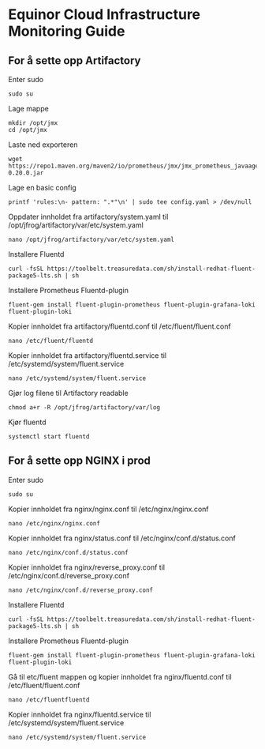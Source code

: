 # Equinor Cloud Infrastructure Monitoring Guide

## For å sette opp Artifactory

Enter sudo   
```
sudo su
```

Lage mappe
```
mkdir /opt/jmx
cd /opt/jmx
```

Laste ned exporteren
```
wget https://repo1.maven.org/maven2/io/prometheus/jmx/jmx_prometheus_javaagent/0.20.0/jmx_prometheus_javaagent-0.20.0.jar
```

Lage en basic config
```
printf 'rules:\n- pattern: ".*"\n' | sudo tee config.yaml > /dev/null
```

Oppdater innholdet fra artifactory/system.yaml til /opt/jfrog/artifactory/var/etc/system.yaml
```
nano /opt/jfrog/artifactory/var/etc/system.yaml
```

Installere Fluentd
```
curl -fsSL https://toolbelt.treasuredata.com/sh/install-redhat-fluent-package5-lts.sh | sh
```
 
Installere Prometheus Fluentd-plugin
```
fluent-gem install fluent-plugin-prometheus fluent-plugin-grafana-loki fluent-plugin-loki
```

Kopier innholdet fra artifactory/fluentd.conf til /etc/fluent/fluent.conf
```
nano /etc/fluent/fluentd
```

Kopier innholdet fra artifactory/fluentd.service til /etc/systemd/system/fluent.service
```
nano /etc/systemd/system/fluent.service
```

Gjør log filene til Artifactory readable
```
chmod a+r -R /opt/jfrog/artifactory/var/log
```

Kjør fluentd 
```
systemctl start fluentd 
```

## For å sette opp NGINX i prod

Enter sudo
```
sudo su
```

Kopier innholdet fra nginx/nginx.conf til /etc/nginx/nginx.conf
```
nano /etc/nginx/nginx.conf
```

Kopier innholdet fra nginx/status.conf til /etc/nginx/conf.d/status.conf
```
nano /etc/nginx/conf.d/status.conf
```

Kopier innholdet fra nginx/reverse_proxy.conf til /etc/nginx/conf.d/reverse_proxy.conf
```
nano /etc/nginx/conf.d/reverse_proxy.conf
```

Installere Fluentd
```
curl -fsSL https://toolbelt.treasuredata.com/sh/install-redhat-fluent-package5-lts.sh | sh
```
 
Installere Prometheus Fluentd-plugin
```
fluent-gem install fluent-plugin-prometheus fluent-plugin-grafana-loki fluent-plugin-loki
```

Gå til etc/fluent mappen og kopier innholdet fra nginx/fluentd.conf til /etc/fluent/fluent.conf
```
nano /etc/fluentfluentd
```

Kopier innholdet fra nginx/fluentd.service til /etc/systemd/system/fluent.service
```
nano /etc/systemd/system/fluent.service
```


